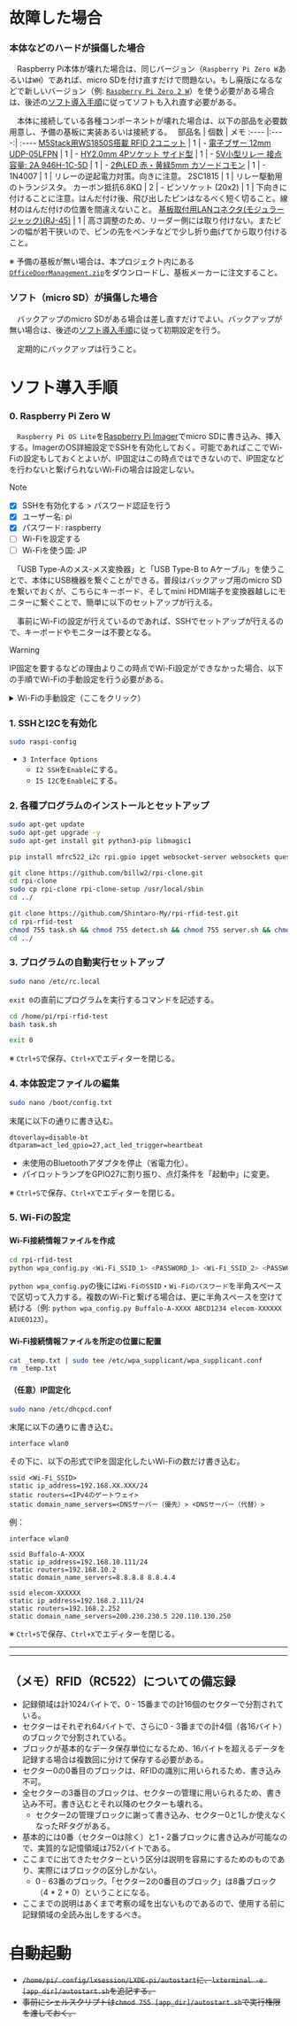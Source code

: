 
# 故障した場合

### 本体などのハードが損傷した場合
　Raspberry Pi本体が壊れた場合は、同じバージョン（`Raspberry Pi Zero W`あるいは`WH`）であれば、micro SDを付け直すだけで問題ない。もし廃版になるなどで新しいバージョン（例: [`Raspberry Pi Zero 2 W`](https://www.switch-science.com/products/7600)）を使う必要がある場合は、後述の[ソフト導入手順](#ソフト導入手順)に従ってソフトも入れ直す必要がある。

　本体に接続している各種コンポーネントが壊れた場合は、以下の部品を必要数用意し、予備の基板に実装あるいは接続する。　
 部品名 | 個数 | メモ
:---- |:----:| :----
 [M5Stack用WS1850S搭載 RFID 2ユニット](https://www.switch-science.com/products/8301) | 1 | - 
 [電子ブザー 12mm UDP-05LFPN](https://akizukidenshi.com/catalog/g/gP-09704/) | 1 | -
 [HY2.0mm 4Pソケット サイド型](https://www.amazon.co.jp/dp/B09CP5K8XT) | 1 | -
 [5V小型リレー 接点容量: 2A 946H-1C-5D](https://akizukidenshi.com/catalog/g/gP-07342/) | 1 | -
 [2色LED 赤・黄緑5mm カソードコモン](https://akizukidenshi.com/catalog/g/gI-06314/) | 1 | -
 1N4007 | 1 | リレーの逆起電力対策。向きに注意。 
 2SC1815 | 1 | リレー駆動用のトランジスタ。
 カーボン抵抗6.8KΩ | 2 | - 
 ピンソケット (20x2) | 1 | 下向きに付けることに注意。はんだ付け後、飛び出したピンはなるべく短く切ること。線材のはんだ付けの位置を間違えないこと。
 [基板取付用LANコネクタ(モジュラージャック)(RJ-45)](https://akizukidenshi.com/catalog/g/gC-00159/) | 1 | 高さ調整のため、リーダー側には取り付けない。またピンの幅が若干狭いので、ピンの先をペンチなどで少し折り曲げてから取り付けること。 

※ 予備の基板が無い場合は、本プロジェクト内にある[`OfficeDoorManagement.zip`](/OfficeDoorManagement.zip?raw=1)をダウンロードし、基板メーカーに注文すること。

### ソフト（micro SD）が損傷した場合
　バックアップのmicro SDがある場合は差し直すだけでよい。バックアップが無い場合は、後述の[ソフト導入手順](#ソフト導入手順)に従って初期設定を行う。

　定期的にバックアップは行うこと。


# ソフト導入手順

### 0. Raspberry Pi Zero W
　`Raspberry Pi OS Lite`を[Raspberry Pi Imager](https://www.raspberrypi.com/software/)でmicro SDに書き込み、挿入する。ImagerのOS詳細設定でSSHを有効化しておく。可能であればここでWi-Fiの設定もしておくとよいが、IP固定はこの時点ではできないので、IP固定などを行わないと繋げられないWi-Fiの場合は設定しない。

> [!NOTE]
> - [x] SSHを有効化する > パスワード認証を行う
> - [x] ユーザー名: pi
> - [x] パスワード: raspberry
> - [ ] Wi-Fiを設定する
> - [ ] Wi-Fiを使う国: JP

　「USB Type-Aのメス-メス変換器」と「USB Type-B to Aケーブル」を使うことで、本体にUSB機器を繋ぐことができる。普段はバックアップ用のmicro SDを繋いでおくが、こちらにキーボード、そしてmini HDMI端子を変換器越しにモニターに繋ぐことで、簡単に以下のセットアップが行える。

　事前にWi-Fiの設定が行えているのであれば、SSHでセットアップが行えるので、キーボードやモニターは不要となる。

> [!WARNING]
> IP固定を要するなどの理由よりこの時点でWi-Fi設定ができなかった場合、以下の手順でWi-Fiの手動設定を行う必要がある。
> 
<details>
  <summary>Wi-Fiの手動設定（ここをクリック）</summary>
```sh
aaa
```
</details>


### 1. SSHとI2Cを有効化
```sh
sudo raspi-config
```
* `3 Interface Options`
  * `I2 SSH`を`Enable`にする。
  * `I5 I2C`を`Enable`にする。

### 2. 各種プログラムのインストールとセットアップ
```sh
sudo apt-get update
sudo apt-get upgrade -y
sudo apt-get install git python3-pip libmagic1

pip install mfrc522_i2c rpi.gpio ipget websocket-server websockets questionary

git clone https://github.com/billw2/rpi-clone.git 
cd rpi-clone
sudo cp rpi-clone rpi-clone-setup /usr/local/sbin
cd ../

git clone https://github.com/Shintaro-My/rpi-rfid-test.git
cd rpi-rfid-test
chmod 755 task.sh && chmod 755 detect.sh && chmod 755 server.sh && chmod 755 shutdown.sh
cd ../
```

### 3. プログラムの自動実行セットアップ

```sh
sudo nano /etc/rc.local
```
`exit 0`の直前にプログラムを実行するコマンドを記述する。
```sh
cd /home/pi/rpi-rfid-test
bash task.sh

exit 0
```
※ `Ctrl+S`で保存、`Ctrl+X`でエディターを閉じる。

### 4. 本体設定ファイルの編集

```sh
sudo nano /boot/config.txt
```
末尾に以下の通りに書き込む。
```
dtoverlay=disable-bt
dtparam=act_led_gpio=27,act_led_trigger=heartbeat
```
* 未使用のBluetoothアダプタを停止（省電力化）。
* パイロットランプをGPIO27に割り振り、点灯条件を「起動中」に変更。

※ `Ctrl+S`で保存、`Ctrl+X`でエディターを閉じる。

### 5. Wi-Fiの設定

#### Wi-Fi接続情報ファイルを作成

```sh
cd rpi-rfid-test
python wpa_config.py <Wi-Fi_SSID_1> <PASSWORD_1> <Wi-Fi_SSID_2> <PASSWORD_2>
```
`python wpa_config.py`の後には`Wi-FiのSSID`・`Wi-Fiのパスワード`を半角スペースで区切って入力する。複数のWi-Fiと繋げる場合は、更に半角スペースを空けて続ける（例: `python wpa_config.py Buffalo-A-XXXX ABCD1234 elecom-XXXXXX AIUEO123`）。

#### Wi-Fi接続情報ファイルを所定の位置に配置

```sh
cat _temp.txt | sudo tee /etc/wpa_supplicant/wpa_supplicant.conf
rm _temp.txt
```

#### （任意）IP固定化

```sh
sudo nano /etc/dhcpcd.conf
```
末尾に以下の通りに書き込む。
```
interface wlan0
```
その下に、以下の形式でIPを固定化したいWi-Fiの数だけ書き込む。

```
ssid <Wi-Fi_SSID>
static ip_address=192.168.XX.XXX/24
static routers=<IPv4のゲートウェイ>
static domain_name_servers=<DNSサーバー（優先）> <DNSサーバー（代替）>
```

例：
```
interface wlan0

ssid Buffalo-A-XXXX
static ip_address=192.168.10.111/24
static routers=192.168.10.2
static domain_name_servers=8.8.8.8 8.8.4.4

ssid elecom-XXXXXX
static ip_address=192.168.2.111/24
static routers=192.168.2.252
static domain_name_servers=200.230.230.5 220.110.130.250
```

※ `Ctrl+S`で保存、`Ctrl+X`でエディターを閉じる。


----
----

## （メモ）RFID（RC522）についての備忘録

* 記録領域は計1024バイトで、0 - 15番までの計16個のセクターで分割されている。
* セクターはそれぞれ64バイトで、さらに0 - 3番までの計4個（各16バイト）のブロックで分割されている。
* ブロックが基本的なデータ保存単位になるため、16バイトを超えるデータを記録する場合は複数回に分けて保存する必要がある。
* セクター0の0番目のブロックは、RFIDの識別に用いられるため、書き込み不可。
* 全セクターの3番目のブロックは、セクターの管理に用いられるため、書き込み不可。書き込むとそれ以降のセクターも壊れる。
  * セクター2の管理ブロックに謝って書き込み、セクター0と1しか使えなくなったRFタグがある。
* 基本的には0番（セクター0は除く）と1・2番ブロックに書き込みが可能なので、実質的な記憶領域は752バイトである。
* ここまでに出てきたセクターという区分は説明を容易にするためのものであり、実際にはブロックの区分しかない。
  * 0 - 63番のブロック。「セクター2の0番目のブロック」は8番ブロック（4 * 2 + 0）ということになる。
* ここまでの説明はあくまで考察の域を出ないものであるので、使用する前に記録領域の全読み出しをするべき。

# ~~自動起動~~
*  ~~`/home/pi/.config/lxsession/LXDE-pi/autostart`に、`lxterminal -e [app_dir]/autostart.sh`を追記する。~~
  * ~~事前にシェルスクリプトは`chmod 755 [app_dir]/autostart.sh`で実行権限を渡しておく。~~

